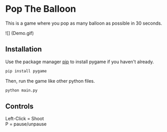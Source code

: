 # Pop The Balloon

This is a game where you pop as many balloon as possible in 30 seconds.

![] (Demo.gif)

## Installation

Use the package manager [pip](https://pip.pypa.io/en/stable/) to install pygame if you haven't already.

```bash
pip install pygame
```

Then, run the game like other python files.

```bash
python main.py
```

## Controls

Left-Click = Shoot  
P = pause/unpause
